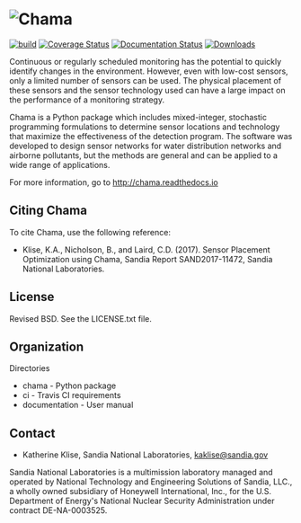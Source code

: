 ![Chama](documentation/figures/logo.png)
=========================================

[![build](https://github.com/sandialabs/chama/workflows/build/badge.svg)](https://github.com/sandialabs/chama/actions/workflows/build_tests.yml)
[![Coverage Status](https://coveralls.io/repos/github/sandialabs/chama/badge.svg?branch=main)](https://coveralls.io/github/sandialabs/chama?branch=main)
[![Documentation Status](https://readthedocs.org/projects/chama/badge/?version=latest)](http://chama.readthedocs.io/en/latest/?badge=latest)
[![Downloads](https://pepy.tech/badge/chama)](https://pepy.tech/project/chama)

Continuous or regularly scheduled monitoring has the potential to quickly 
identify changes in the environment. However, even with low-cost sensors, only 
a limited number of sensors can be used. 
The physical placement of these sensors and the sensor technology used can have 
a large impact on the performance of a monitoring strategy.  

Chama is a Python package which includes mixed-integer, stochastic 
programming formulations to determine sensor locations and technology that maximize 
the effectiveness of the detection program. 
The software was developed to design sensor networks for water distribution networks and airborne pollutants, 
but the methods are general and 
can be applied to a wide range of applications.

For more information, go to http://chama.readthedocs.io

Citing Chama
-----------------

To cite Chama, use the following reference:

* Klise, K.A., Nicholson, B., and Laird, C.D. (2017). Sensor Placement Optimization using Chama, Sandia Report SAND2017-11472, Sandia National Laboratories.

License
------------

Revised BSD.  See the LICENSE.txt file.

Organization
------------

Directories
  * chama - Python package
  * ci - Travis CI requirements
  * documentation - User manual

Contact
-------
   * Katherine Klise, Sandia National Laboratories, kaklise@sandia.gov
   
Sandia National Laboratories is a multimission laboratory managed and operated by National Technology and 
Engineering Solutions of Sandia, LLC., a wholly owned subsidiary of Honeywell International, Inc., for the 
U.S. Department of Energy's National Nuclear Security Administration under contract DE-NA-0003525.
